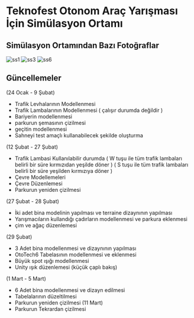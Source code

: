 # Teknofest Otonom Araç Yarışması İçin Simülasyon Ortamı
## Simülasyon Ortamından Bazı Fotoğraflar
![ss1](https://github.com/FurcanY/OtoTech6/assets/114299899/ac32e022-950e-4504-b591-bad3428d0d53)
![ss3](https://github.com/FurcanY/OtoTech6/assets/114299899/fc513a5d-fc13-4e50-b847-85f8e50437f4)
![ss6](https://github.com/FurcanY/OtoTech6/assets/114299899/18fba402-52c2-4f57-afd5-e0037fe54aec)
## Güncellemeler 

(24 Ocak - 9 Şubat) 
  - Trafik Levhalarının Modellenmesi
  - Trafik Lambalarının Modellenmesi ( çalışır durumda değildir )
  - Bariyerin modellenmesi
  - parkurun şemasının çizilmesi
  - geçitin modellenmesi
  - Sahneyi test amaçlı kullanabilecek şekilde oluşturma

(12 Şubat - 27 Şubat)
  - Trafik Lambasi Kullanılabilir durumda
  ( W tuşu ile tüm trafik lambaları belirli bir süre kırmızıdan yeşilde döner )
  ( S tuşu ile tüm trafik lambaları belirli bir süre yeşilden kırmızıya döner )
  - Çevre Modellemeleri
  - Çevre Düzenlemesi
  - Parkurun yeniden çizilmesi

(27 Şubat - 28 Şubat)
  - İki adet bina modelinin yapılması  ve terraine dizaynının yapılması
  - Yarışmacıların kullandığı çadırların modellenmesi ve parkura eklenmesi
  - çim ve ağaç düzenlemesi

(29 Şubat)
  - 3 Adet bina modellenmesi ve dizaynının yapılması
  - OtoTech6 Tabelasının modellenmesi ve eklenmesi
  - Büyük spot ışığı modellenmesi
  - Unity ışık düzenlemesi (küçük çaplı bakış)
    
(1 Mart - 5 Mart)
  - 6 Adet bina modellenmesi ve dizayn edilmesi
  - Tabelalarının düzeltilmesi
  - Parkurun yeniden çizilmesi
(11 Mart)
  - Parkurun Tekrardan çizilmesi
    
